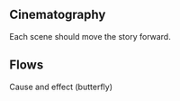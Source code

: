 
Cinematography
--------------
Each scene should move the story forward.

Flows
-----
Cause and effect (butterfly)
